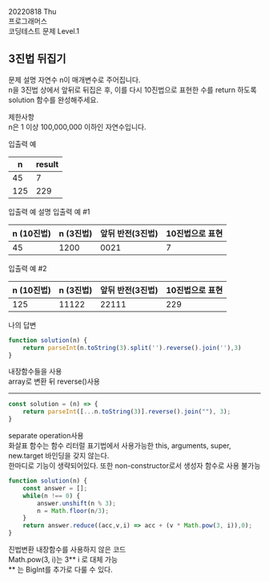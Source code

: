 20220818 Thu  
프로그래머스   
코딩테스트 문제 Level.1   

3진법 뒤집기 
---
문제 설명
자연수 n이 매개변수로 주어집니다.   
n을 3진법 상에서 앞뒤로 뒤집은 후, 이를 다시 10진법으로 표현한 수를 return 하도록   
solution 함수를 완성해주세요.  
   
제한사항   
n은 1 이상 100,000,000 이하인 자연수입니다.   

입출력 예

n |	result
--|--
45	| 7
125 |	229

입출력 예 설명
입출력 예 #1

n (10진법)	| n (3진법)	| 앞뒤 반전(3진법)	| 10진법으로 표현
--|--|--|--
45 |	1200	| 0021 |	7

입출력 예 #2

n (10진법) |	n (3진법)	| 앞뒤 반전(3진법)	| 10진법으로 표현
--|--|--|--
125 |	11122	| 22111	| 229

나의 답변
```jsx
function solution(n) {
    return parseInt(n.toString(3).split('').reverse().join(''),3)
}
```
내장함수들을 사용   
array로 변환 뒤 reverse()사용

***
```jsx
const solution = (n) => {
    return parseInt([...n.toString(3)].reverse().join(""), 3);
}
```
separate operation사용   
화살표 함수는 함수 리터럴 표기법에서 사용가능한 this, arguments, super, new.target 바인딩을 갖지 않는다.   
한마디로 기능이 생략되어있다. 또한 non-constructor로서 생성자 함수로 사용 불가능   

```jsx
function solution(n) {
    const answer = [];
    while(n !== 0) {
        answer.unshift(n % 3);
        n = Math.floor(n/3);
    }
    return answer.reduce((acc,v,i) => acc + (v * Math.pow(3, i)),0);   
}
```
진법변환 내장함수를 사용하지 않은 코드   
 Math.pow(3, i)는 3** i 로 대체 가능   
 ** 는 BigInt를 추가로 다룰 수 있다.







